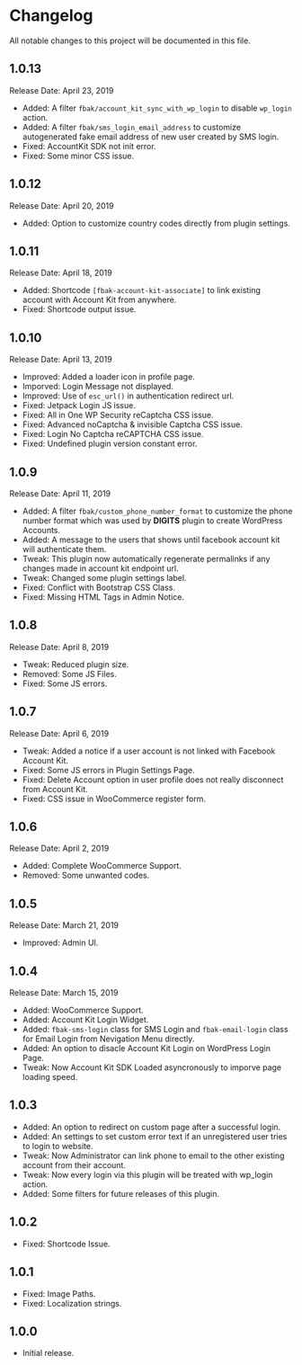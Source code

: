 # Changelog
All notable changes to this project will be documented in this file.

## 1.0.13
Release Date: April 23, 2019

* Added: A filter `fbak/account_kit_sync_with_wp_login` to disable `wp_login` action.
* Added: A filter `fbak/sms_login_email_address` to customize autogenerated fake email address of new user created by SMS login.
* Fixed: AccountKit SDK not init error.
* Fixed: Some minor CSS issue.

## 1.0.12
Release Date: April 20, 2019

* Added: Option to customize country codes directly from plugin settings.

## 1.0.11
Release Date: April 18, 2019

* Added: Shortcode `[fbak-account-kit-associate]` to link existing account with Account Kit from anywhere.
* Fixed: Shortcode output issue.

## 1.0.10
Release Date: April 13, 2019

* Improved: Added a loader icon in profile page.
* Imporved: Login Message not displayed.
* Improved: Use of `esc_url()` in authentication redirect url.
* Fixed: Jetpack Login JS issue.
* Fixed: All in One WP Security reCaptcha CSS issue.
* Fixed: Advanced noCaptcha & invisible Captcha CSS issue.
* Fixed: Login No Captcha reCAPTCHA CSS issue.
* Fixed: Undefined plugin version constant error.

## 1.0.9
Release Date: April 11, 2019

* Added: A filter `fbak/custom_phone_number_format` to customize the phone number format which was used by **DIGITS** plugin to create WordPress Accounts.
* Added: A message to the users that shows until facebook account kit will authenticate them.
* Tweak: This plugin now automatically regenerate permalinks if any changes made in account kit endpoint url.
* Tweak: Changed some plugin settings label.
* Fixed: Conflict with Bootstrap CSS Class.
* Fixed: Missing HTML Tags in Admin Notice.

## 1.0.8
Release Date: April 8, 2019

* Tweak: Reduced plugin size.
* Removed: Some JS Files.
* Fixed: Some JS errors.

## 1.0.7
Release Date: April 6, 2019

* Tweak: Added a notice if a user account is not linked with Facebook Account Kit.
* Fixed: Some JS errors in Plugin Settings Page.
* Fixed: Delete Account option in user profile does not really disconnect from Account Kit.
* Fixed: CSS issue in WooCommerce register form.

## 1.0.6
Release Date: April 2, 2019

* Added: Complete WooCommerce Support.
* Removed: Some unwanted codes.

## 1.0.5
Release Date: March 21, 2019

* Improved: Admin UI.

## 1.0.4
Release Date: March 15, 2019

* Added: WooCommerce Support.
* Added: Account Kit Login Widget.
* Added: `fbak-sms-login` class for SMS Login and `fbak-email-login` class for Email Login from Nevigation Menu directly.
* Added: An option to disacle Account Kit Login on WordPress Login Page.
* Tweak: Now Account Kit SDK Loaded asyncronously to imporve page loading speed.

## 1.0.3

* Added: An option to redirect on custom page after a successful login.
* Added: An settings to set custom error text if an unregistered user tries to login to website.
* Tweak: Now Administrator can link phone to email to the other existing account from their account.
* Tweak: Now every login via this plugin will be treated with wp_login action.
* Added: Some filters for future releases of this plugin.

## 1.0.2

* Fixed: Shortcode Issue.

## 1.0.1

* Fixed: Image Paths.
* Fixed: Localization strings.

## 1.0.0

* Initial release.
